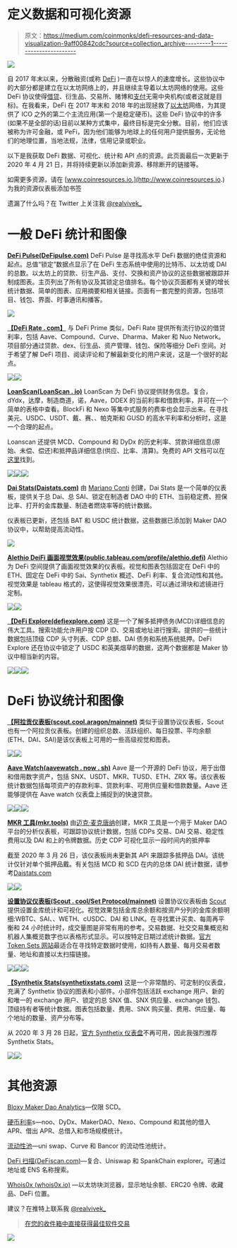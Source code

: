 # 定义数据和可视化资源

> 原文：<https://medium.com/coinmonks/defi-resources-and-data-visualization-9aff00842cdc?source=collection_archive---------1----------------------->

![](img/4d36ade0a412b9afcf4c0f53020ef66d.png)

自 2017 年末以来，分散融资(或称 [DeFi](https://blog.coincodecap.com/the-ultimate-guide-to-defi-decentralized-finance/) )一直在以惊人的速度增长。这些协议中的大部分都是建立在以太坊网络上的，并且继续主导着以太坊网络的使用。这些 DeFi 协议使得[借贷](https://coincodecap.com/category/lend-and-borrow)、衍生品、交易所、赌博和[支付](https://coincodecap.com/category/payment)无需中央机构(或者这就是目标)。在我看来，DeFi 在 2017 年末和 2018 年的出现拯救了[以太坊](https://blog.coincodecap.com/tag/ethereum/)网络，为其提供了 ICO 之外的第二个主流应用(第一个是稳定硬币)。这些 DeFi 协议中的许多(如果不是全部的话)目前以某种方式集中，最终目标是完全分散。目前，他们应该被称为许可金融，或 PeFi，因为他们能够为地球上的任何用户提供服务，无论他们的地理位置，当地法规，法律，信用记录或职业。

以下是我获取 DeFi 数据、可视化、统计和 API 点的资源。此页面最后一次更新于 2020 年 4 月 21 日，并将持续更新以添加新资源、移除断开的链接等。

如需更多资源，请在 [www.coinresources.io.](http://www.coinresources.io.) 为我的资源仪表板添加书签

遗漏了什么吗？在 Twitter 上关注我 [@realvivek_](https://twitter.com/realvivek_)

# 一般 DeFi 统计和图像

[**DeFi Pulse(DeFipulse.com)**](https://defipulse.com/)
DeFi Pulse 是寻找高水平 DeFi 数据的绝佳资源和起点。总值“锁定”数据点显示了在 DeFi 生态系统中使用的比特币、以太坊或 DAI 的总数。以太坊上的贷款、衍生产品、支付、交换和资产协议的这些数据被跟踪并制成图表。主页列出了所有协议及其锁定总值排名。每个协议页面都有关键的增长统计数据、简单的图表、应用摘要和相关链接。页面有一套完整的资源，包括项目、钱包、界面、时事通讯和播客。

![](img/67dbc058e7f381504da436b046c0988b.png)

[**【DeFi Rate . com】**](https://defirate.com/)
与 DeFi Prime 类似，DeFi Rate 提供所有流行协议的借贷利率，包括 Aave、Compound、Curve、Dharma、Maker 和 Nuo Network。项目部分通过贷款、dex、衍生品、资产管理、钱包、保险等细分 DeFi 空间。对于希望了解 DeFi 项目、阅读评论和了解最新变化的用户来说，这是一个很好的起点。

![](img/fa565087a22b5e0990e4bb5da76f19ed.png)![](img/23cda86939046a93a6a901870ee30f74.png)

[**LoanScan(LoanScan . io)**](https://loanscan.io/)
LoanScan 为 DeFi 协议提供财务信息。复合，dYdx，达摩，制造商道，诺，Aave，DDEX 的当前利率和借款利率，并可在一个简单的表格中查看。BlockFi 和 Nexo 等集中式服务的费率也会显示出来。在寻找美元、USDC、USDT、戴、赛、、帕克斯和 GUSD 的高水平利率和分析时，这是一个合理的起点。

Loanscan 还提供 MCD、Compound 和 DyDx 的历史利率、贷款详细信息(原始、未偿、偿还)和抵押品详细信息(供应、比率、清算)。免费的 API 文档可以在[这里](https://api.loanscan.io/swagger/index.html)找到。

![](img/403355d816bc9170418b39fabe2215ff.png)![](img/97bf3db23667b610357fc68231e76495.png)![](img/4a1673c59eefd6739b3659f12723ee00.png)

[**Dai Stats(Daistats.com)**](https://daistats.com/)
由 [Mariano Conti](https://twitter.com/nanexcool) 创建，Dai Stats 是一个简单的仪表板，提供关于总 Dai、总 SAI、锁定在制造者 DAO 中的 ETH、当前稳定费、担保比率、打开的金库数量、制造者燃烧率等的统计数据。

仪表板已更新，还包括 BAT 和 USDC 统计数据，这些数据已添加到 Maker DAO 协议中，以帮助提高流动性。

![](img/3806cd8749d464070cea61c732aa912a.png)

[**Alethio DeiFi 画面视觉效果(public.tableau.com/profile/alethio.defi)**](https://public.tableau.com/profile/alethio.defi#!/)
Alethio 为 DeFi 空间提供了画面视觉效果的仪表板。视觉和图表包括固定在 DeFi 中的 ETH、固定在 DeFi 中的 Sai、Synthetix 概述、DeFi 利率、复合流动性和其他。视觉效果是 tableau 格式的，这使得视觉效果很漂亮，可以通过滑块和滤镜进行定制。

![](img/eaa936c117aa6ee28a5f60a2f8dd2185.png)![](img/a26db5b9fbd1b874ff78407c059b42c2.png)

[**【DeFi Explore(defiexplore.com)**](https://defiexplore.com/)
这是一个了解多抵押债务(MCD)详细信息的伟大工具。搜索功能允许用户按 CDP ID、交易或地址进行搜索。提供的一些统计数据包括顶级 CDP 头寸列表、CDP 总额、DAI 债务和系统系统抵押。DeFi Explore 还在协议中锁定了 USDC 和英美烟草的数据，这两个数据都是 Maker 协议中相当新的内容。

![](img/b7cb9a4ee32674712b9fbdd01bc4565f.png)![](img/989098a0859489242770d68ac9f56061.png)![](img/73202bb2b055591602a752a9a130ca32.png)

# DeFi 协议统计和图像

[**【阿拉贡仪表板(scout.cool.aragon/mainnet)**](https://scout.cool/aragon/mainnet)
类似于设置协议仪表板，Scout 也有一个阿拉贡仪表板。创建的组织总数、活跃组织、每日投票、平均余额(ETH、DAI、SAI)是该仪表板上可用的一些高级视觉和图表。

![](img/4fb82b58c94fa9a41f324b25dbdc7d43.png)![](img/289bec01d6efba650e888592b1350ee8.png)

[**Aave Watch(aavewatch . now . sh)**](https://aavewatch.now.sh/)
Aave 是一个开源的 DeFi 协议，用于出借和借用数字资产，包括 SNX、USDT、MKR、TUSD、ETH、ZRX 等。该仪表板统计数据包括每项资产的存款利率、贷款利率、可用供应量和借款数量。Aave 还能够提供在 Aave watch 仪表盘上捕捉到的快速贷款。

![](img/914fc1e40a8f5746f3da254c1da0ed64.png)![](img/e9b2ac6dcabb355eb0060d8fe2eb5ad7.png)![](img/20a754208c4641dc1cd4ce16f84338f7.png)

[**MKR 工具(mkr.tools)**](https://mkr.tools/)
由[迈克·麦克唐纳](https://twitter.com/mikeraymcdonald)创建，MKR 工具是一个用于 Maker DAO 平台的分析仪表板，可跟踪协议统计数据，包括 CDPs 交易、DAI 交易、稳定性费用以及 DAI 和上的令牌数据。历史 CDP 可视化显示一段时间内的抵押率

截至 2020 年 3 月 26 日，该仪表板尚未更新其 API 来跟踪多抵押品 DAI。该统计仅针对单个抵押品戴。有关包括 MCD 和 SCD 在内的总体 DAI 统计数据，请参考[Daistats.com](https://daistats.com/)

![](img/775acb6c0c87fc6e943006a4905825bc.png)![](img/51294ab7cf64c646b2f4fd81306db046.png)

[**设置协议仪表板(Scout . cool/Set Protocol/mainnet)**](https://scout.cool/setprotocol/mainnet)
设置协议仪表板由 [Scout](https://scout.cool/) 提供设置金库统计和可视化。视觉效果包括金库总余额和按资产分列的金库余额明细:WBTC、SAI、、WETH、cUSDC、DAI 和 LINK。在寻找累计买卖、每周再平衡和 24 小时统计时，成交量图是非常有用的参考。交易数据、社交交易集概览和机器人集概览数字也以表格形式显示。可以按特定日期过滤统计数据。[官方 Token Sets 网站](https://www.tokensets.com/explore)最适合在寻找特定数据时使用，如持有人数量、每月交易者数量、地址和直接以太扫描链接。

![](img/e984b1e51afac82c45fea2f80105aa3e.png)![](img/9333c79caad80e835e042675f02feaa6.png)![](img/bfbbf800c35c454749683157369874af.png)

[**【Synthetix Stats(synthetixstats.com)**](https://synthetixstats.com/)
这是一个非常酷的、可定制的仪表盘，充满了 Synthetix 协议的图表和小部件。小部件包括活跃 exchange 用户、新的和唯一的 exchange 用户、锁定的总 SNX 值、SNX 供应量、exchange 钱包、顶级持有者等统计数据。图表包括数量、费用、SNX 购买量、费用、供应量、每个地址的数量、资产分布等。

从 2020 年 3 月 28 日起，[官方 Synthetix 仪表盘](https://dashboard.synthetix.io/)不再可用，因此我强烈推荐 Synthetix Stats。

![](img/b0e32f93bc975b7609269a1ff80bc991.png)![](img/76c5d109a8a0447d18db7df7a16282b7.png)

# 其他资源

[Bloxy Maker Dao Analytics](https://stat.bloxy.info/superset/dashboard/makerdao/?standalone=true)—仅限 SCD。

[硬币利率](https://coininterestrates.com/)s—noo、DyDx、MakerDAO、Nexo、Compound 和其他的借入 APR、借出 APR、总借入和市场规模统计。

[流动性池](https://pools.fyi)—uni swap、Curve 和 Bancor 的流动性池统计。

[DeFi 扫描(DeFiscan.com)](https://defiscan.io/)—复合、Uniswap 和 SpankChain explorer。可通过地址或 ENS 名称搜索。

[Whois0x (whois0x.io)](https://whois0x.io/) —以太坊块浏览器，显示地址余额、ERC20 令牌、收藏品、DeFi 位置。

建议？在推特上联系我 [@realvivek_](https://twitter.com/realvivek_)

> [在您的收件箱中直接获得最佳软件交易](https://coincodecap.com/?utm_source=coinmonks)

[![](img/7c0b3dfdcbfea594cc0ae7d4f9bf6fcb.png)](https://coincodecap.com/?utm_source=coinmonks)